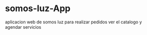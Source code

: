 # somos-luz-App
aplicacion web de somos luz para realizar pedidos ver el catalogo y agendar servicios 
